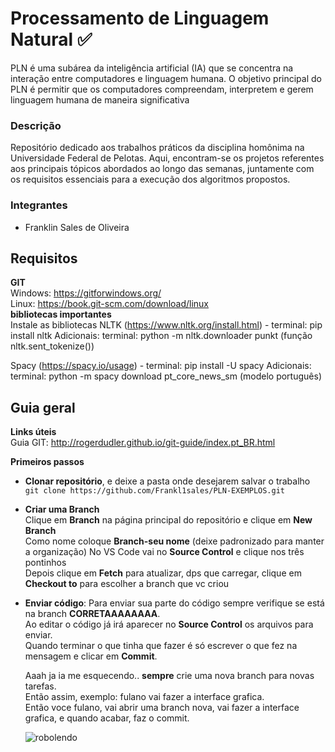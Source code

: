 # Processamento de Linguagem Natural ✅ 

PLN é uma subárea da inteligência artificial (IA) que se concentra na interação entre computadores e linguagem humana. O objetivo principal do PLN é permitir que os computadores compreendam, interpretem e gerem linguagem humana de maneira significativa

### Descrição

Repositório dedicado aos trabalhos práticos da disciplina homônima na Universidade Federal de Pelotas. Aqui, encontram-se os projetos referentes aos principais tópicos abordados ao longo das semanas, juntamente com os requisitos essenciais para a execução dos algoritmos propostos.

### Integrantes

- Franklin Sales de Oliveira

## Requisitos

**GIT**  
Windows: https://gitforwindows.org/  
Linux: https://book.git-scm.com/download/linux  
**bibliotecas importantes**  
Instale as bibliotecas 
NLTK (https://www.nltk.org/install.html) - terminal: pip install nltk
    Adicionais: 
            terminal: python -m nltk.downloader punkt (função nltk.sent_tokenize())

Spacy (https://spacy.io/usage) - terminal: pip install -U spacy
    Adicionais: 
            terminal: python -m spacy download pt_core_news_sm (modelo português)

## Guia geral

**Links úteis**  
Guia GIT: http://rogerdudler.github.io/git-guide/index.pt_BR.html

**Primeiros passos**

- **Clonar repositório**, e deixe a pasta onde desejarem salvar o trabalho
  `git clone https://github.com/Frankl1sales/PLN-EXEMPLOS.git`

- **Criar uma Branch**  
  Clique em **Branch** na página principal do repositório e clique em **New Branch**  
  Como nome coloque **Branch-seu nome** (deixe padronizado para manter a organização)
  No VS Code vai no **Source Control** e clique nos três pontinhos  
  Depois clique em **Fetch** para atualizar, dps que carregar, clique em **Checkout to** para escolher a branch que vc criou

- **Enviar código**:
  Para enviar sua parte do código sempre verifique se está na branch **CORRETAAAAAAAA**.  
  Ao editar o código já irá aparecer no **Source Control** os arquivos para enviar.  
  Quando terminar o que tinha que fazer é só escrever o que fez na mensagem e clicar em **Commit**.

  Aaah ja ia me esquecendo.. **sempre** crie uma nova branch para novas tarefas.  
  Então assim, exemplo: fulano vai fazer a interface grafica.  
  Então voce fulano, vai abrir uma branch nova, vai fazer a interface grafica, e quando acabar, faz o commit.

  
  ![robolendo](https://storage.googleapis.com/pai-images/0386194e92dd4840b96d79e7fa36e2df.jpeg)